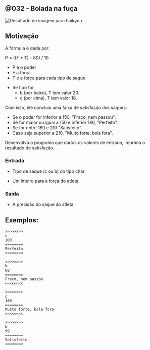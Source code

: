 ## @032 - Bolada na fuça


![Resultado de imagem para haikyuu](https://raw.githubusercontent.com/qxcodefup/arcade/master/base/032/cover.jpg)

## Motivação

A fórmula é dada por:

P = ((F \* T) - 80) / 10

* P é o poder
* F a força
* T é a força para cada tipo de saque

- Se tipo for
    - b (por baixo), T tem valor 20.
    - c (por cima), T tem valor 18.

Com isso, ele concluiu uma faixa de satisfação dos saques:

* Se o poder for inferior a 150, "Fraco, nem passou".
* Se for maior ou igual a 150 e inferior 180, "Perfeito".
* Se for entre 180 e 210 "Satisfeito".
* Caso seja superior a 210, "Muito forte, bola fora".

Desenvolva o programa que dados os valores de entrada, imprima o resultado de satisfação.

### Entrada

* Tipo de saque (c ou b) do tipo char
 
* Um inteiro para a força do atleta

### Saída

* A precisão do saque do atleta

## Exemplos:

```
>>>>>>>>
c
100
========
Perfeito
<<<<<<<<

>>>>>>>>
b
68
========
Fraco, nem passou
<<<<<<<<

>>>>>>>>
c
160
========
Muito forte, bola fora
<<<<<<<<

>>>>>>>>
b
99
========
Satisfeito
<<<<<<<<
```
